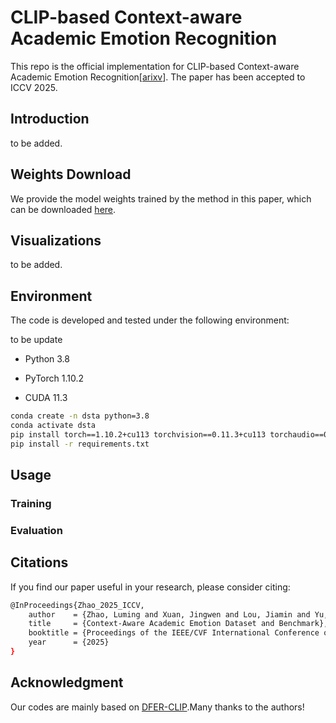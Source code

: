 # CLIP-based Context-aware Academic Emotion Recognition

This repo is the official implementation for CLIP-based Context-aware Academic Emotion Recognition[[arixv](dkdjk)]. The paper has been accepted to ICCV 2025.

## Introduction

to be added.

## Weights Download

We provide the model weights trained by the method in this paper, which can be downloaded [here]().

## Visualizations

to be added.

## Environment

The code is developed and tested under the following environment:

to be update

- Python 3.8

- PyTorch 1.10.2

- CUDA 11.3

```bash
conda create -n dsta python=3.8
conda activate dsta
pip install torch==1.10.2+cu113 torchvision==0.11.3+cu113 torchaudio==0.11.0 --extra-index-url https://download.pytorch.org/whl/cu113
pip install -r requirements.txt
```

## Usage

### Training

### Evaluation

## Citations

If you find our paper useful in your research, please consider citing:

```bash
@InProceedings{Zhao_2025_ICCV,
    author    = {Zhao, Luming and Xuan, Jingwen and Lou, Jiamin and Yu, Yonghui and Yang, Wenwu},
    title     = {Context-Aware Academic Emotion Dataset and Benchmark},
    booktitle = {Proceedings of the IEEE/CVF International Conference on Computer Vision (ICCV)},
    year      = {2025}
}
```

## Acknowledgment

Our codes are mainly based on [DFER-CLIP](https://github.com/zengqunzhao/DFER-CLIP/tree/main).Many thanks to the authors!
